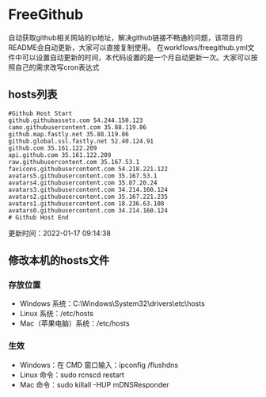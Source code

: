 # FreeGithub
自动获取github相关网站的ip地址，解决github链接不畅通的问题，该项目的README会自动更新，大家可以直接复制使用。
在workflows/freegithub.yml文件中可以设置自动更新的时间，本代码设置的是一个月自动更新一次。大家可以按照自己的需求改写cron表达式

## hosts列表
```base
#Github Host Start
github.githubassets.com 54.244.150.123
camo.githubusercontent.com 35.88.119.86
github.map.fastly.net 35.88.119.86
github.global.ssl.fastly.net 52.40.124.91
github.com 35.161.122.209
api.github.com 35.161.122.209
raw.githubusercontent.com 35.167.53.1
favicons.githubusercontent.com 54.218.221.122
avatars5.githubusercontent.com 35.167.53.1
avatars4.githubusercontent.com 35.87.20.24
avatars3.githubusercontent.com 34.214.160.124
avatars2.githubusercontent.com 35.167.221.235
avatars1.githubusercontent.com 18.236.63.108
avatars0.githubusercontent.com 34.214.160.124
# Github Host End
```

更新时间：2022-01-17 09:14:38

## 修改本机的hosts文件
### 存放位置
* Windows 系统：C:\Windows\System32\drivers\etc\hosts
* Linux 系统：/etc/hosts
* Mac（苹果电脑）系统：/etc/hosts

### 生效
* Windows：在 CMD 窗口输入：ipconfig /flushdns
* Linux 命令：sudo rcnscd restart
* Mac 命令：sudo killall -HUP mDNSResponder